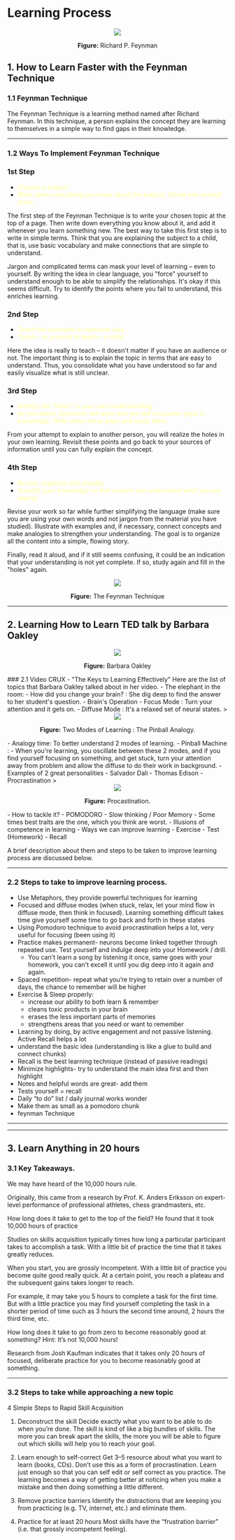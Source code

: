 # Learning Process

<div align="center">
<img src="media/richardPFeynmann.jpg">
<p><strong>Figure:</strong> Richard P. Feynman</p>
</div>

## 1. How to Learn Faster with the Feynman Technique

### 1.1 Feynman Technique
The Feynman Technique is a learning method named after Richard Feynman. In this technique, a person explains the concept they are learning to themselves in a simple way to find gaps in their knowledge.

---
### 1.2 Ways To Implement Feynman Technique
### 1st Step
- <span style="color:#FFFF99">*Choose a subject*
- <span style="color:#FFFF99">*Write down everything you know about the subject. Divide into several parts.*

The first step of the Feynman Technique is to write your chosen topic at the top of a page. Then write down everything you know about it, and add it whenever you learn something new. The best way to take this first step is to write in simple terms. Think that you are explaining the subject to a child, that is, use basic vocabulary and make connections that are simple to understand.

Jargon and complicated terms can mask your level of learning – even to yourself. By writing the idea in clear language, you "force" yourself to understand enough to be able to simplify the relationships. It's okay if this seems difficult. Try to identify the points where you fail to understand, this enriches learning.

### 2nd Step
- <span style="color:#FFFF99">*Teach the concepts to someone else.*
- <span style="color:#FFFF99">*Teach – or pretend to teach – a child*

Here the idea is really to teach – it doesn't matter if you have an audience or not. The important thing is to explain the topic in terms that are easy to understand. Thus, you consolidate what you have understood so far and easily visualize what is still unclear.

### 3rd Step
- <span style="color:#FFFF99">*Identify the “holes” in your own understanding*
- <span style="color:#FFFF99">*As you teach, questions will arise and you will encounter gaps in knowledge. Write down these gaps and study them.*

From your attempt to explain to another person, you will realize the holes in your own learning. Revisit these points and go back to your sources of information until you can fully explain the concept.

### 4th Step
- <span style="color:#FFFF99">*Review, organize and simplify*
- <span style="color:#FFFF99">*Simplify your knowledge so that anyone can understand what you are saying.*

Revise your work so far while further simplifying the language (make sure you are using your own words and not jargon from the material you have studied). Illustrate with examples and, if necessary, connect concepts and make analogies to strengthen your understanding. The goal is to organize all the content into a simple, flowing story.

Finally, read it aloud, and if it still seems confusing, it could be an indication that your understanding is not yet complete. If so, study again and fill in the "holes" again.

<div align="center">
<img src="media/TechniqueProcess.webp">
<p><strong>Figure:</strong> The Feynman Technique</p>
</div>

---
## 2. Learning How to Learn TED talk by Barbara Oakley
<div align="center">
<img src="media/BarbaraOakley.jpeg">
<p><strong>Figure:</strong> Barbara Oakley </p>
</div>
### 2.1 Video CRUX - "The Keys to Learning Effectively"
Here are the list of topics that Barbara Oakley talked about in her video.
- The elephant in the room:
  - How did you change your brain? : She dig deep to find the answer to her student's question.
- Brain's Operation
  - Focus Mode : Turn your attention and it gets on.
  - Diffuse Mode : It's a relaxed set of neural states.
  > <div align="center"> <img src="media/Focus&Diffuse.png"> <p><strong>Figure:</strong> Two Modes of Learning : The Pinball Analogy. </p> </div> 
- Analogy time: To better understand 2 modes of learning.
  - Pinball Machine :
    - When you're learning, you oscillate between these 2 modes, and if you find yourself focusing on something, and get stuck, turn your attention away from problem and allow the diffuse to do their work in background.
- Examples of 2 great personalities
  - Salvador Dali
  - Thomas Edison
- Procrastination
    > <div align="center"> <img src="media/Procastination.png"> <p><strong>Figure:</strong> Procastination. </p> </div> 
    - How to tackle it?
      - POMODORO 
- Slow thinking / Poor Memory
  - Some times best traits are the one, which you think are worst. 
- Illusions of competence in learning 
- Ways we can improve learning
  - Exercise
  - Test (Homework)
  - Recall
  
A brief description about them and steps to be taken to improve learning process are discussed below.

---
### 2.2 Steps to take to improve learning process.
- Use Metaphors, they provide powerful techniques for learning
- Focused and diffuse modes (when stuck, relax, let your mind flow in diffuse mode, then think in focused). Learning something difficult takes time give yourself some time to go back and forth in these states
- Using Pomodoro technique to avoid procrastination helps a lot, very useful for focusing (been using it)
- Practice makes permanent- neurons become linked together through repeated use. Test yourself and indulge deep into your Homework / drill.
  - You can't learn a song by listening it once, same goes with your homework, you can't excell it until you dig deep into it again and again.
- Spaced repetition- repeat what you’re trying to retain over a number of days, the chance to remember will be higher
- Exercise & Sleep properly:
    - increase our ability to both learn & remember
    - cleans toxic products in your brain
    - erases the less important parts of memories
    - strengthens areas that you need or want to remember
- Learning by doing, by active engagement and not passive listening. Active Recall helps a lot
- understand the basic idea (understanding is like a glue to build and connect chunks)
- Recall is the best learning technique (instead of passive readings)
- Minimize highlights- try to understand the main idea first and then highlight
- Notes and helpful words are great- add them
- Tests yourself = recall
- Daily “to do” list /  daily journal works wonder
- Make them as small as a pomodoro chunk
- feynman Technique

---
---
## 3. Learn Anything in 20 hours

### 3.1 Key Takeaways.
We may have heard of the 10,000 hours rule.

Originally, this came from a research by Prof. K. Anders Eriksson on expert-level performance of professional athletes, chess grandmasters, etc.

How long does it take to get to the top of the field? He found that it took 10,000 hours of practice

Studies on skills acquisition typically times how long a particular participant takes to accomplish a task. With a little bit of practice the time that it takes greatly reduces.

When you start, you are grossly incompetent. With a little bit of practice you become quite good really quick. At a certain point, you reach a plateau and the subsequent gains takes longer to reach.

For example, it may take you 5 hours to complete a task for the first time. But with a little practice you may find yourself completing the task in a shorter period of time such as 3 hours the second time around, 2 hours the third time, etc.

How long does it take to go from zero to become reasonably good at something?
Hint: It’s not 10,000 hours!

Research from Josh Kaufman indicates that it takes only 20 hours of focused, deliberate practice for you to become reasonably good at something.

---
### 3.2 Steps to take while approaching a new topic
4 Simple Steps to Rapid Skill Acquisition
1. Deconstruct the skill
Decide exactly what you want to be able to do when you’re done. The skill is kind of like a big bundles of skills. The more you can break apart the skills, the more you will be able to figure out which skills will help you to reach your goal.

2. Learn enough to self-correct
Get 3–5 resource about what you want to learn (books, CDs). Don’t use this as a form of procrastination.
Learn just enough so that you can self edit or self correct as you practice.
The learning becomes a way of getting better at noticing when you make a mistake and then doing something a little different.
3. Remove practice barriers
Identify the distractions that are keeping you from practicing (e.g. TV, internet, etc.) and eliminate them.

4. Practice for at least 20 hours
Most skills have the “frustration barrier” (i.e. that grossly incompetent feeling).